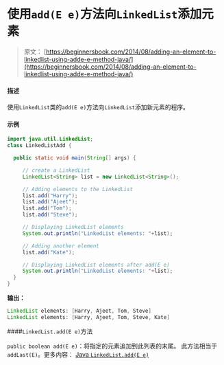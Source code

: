 # 使用`add(E e)`方法向`LinkedList`添加元素

> 原文： [https://beginnersbook.com/2014/08/adding-an-element-to-linkedlist-using-adde-e-method-java/](https://beginnersbook.com/2014/08/adding-an-element-to-linkedlist-using-adde-e-method-java/)

#### 描述

使用`LinkedList`类的`add(E e)`方法向`LinkedList`添加新元素的程序。

#### 示例

```java
import java.util.LinkedList;
class LinkedListAdd {

  public static void main(String[] args) {

     // create a LinkedList
     LinkedList<String> list = new LinkedList<String>();

     // Adding elements to the LinkedList
     list.add("Harry");
     list.add("Ajeet");
     list.add("Tom");
     list.add("Steve");

     // Displaying LinkedList elements
     System.out.println("LinkedList elements: "+list);

     // Adding another element
     list.add("Kate");

     // Displaying LinkedList elements after add(E e)
     System.out.println("LinkedList elements: "+list);
  }
}
```

**输出：**

```java
LinkedList elements: [Harry, Ajeet, Tom, Steve]
LinkedList elements: [Harry, Ajeet, Tom, Steve, Kate]
```

####`LinkedList.add(E e)`方法

`public boolean add(E e)`：将指定的元素追加到此列表的末尾。
此方法相当于`addLast(E)`。更多内容： [Java `LinkedList.add(E e)`](https://docs.oracle.com/javase/7/docs/api/java/util/LinkedList.html#add(E))